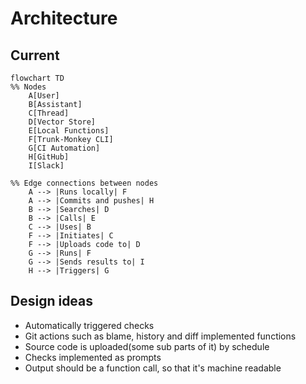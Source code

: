 # Architecture

## Current
```mermaid
flowchart TD
%% Nodes
    A[User]
    B[Assistant]
    C[Thread]
    D[Vector Store]
    E[Local Functions]
    F[Trunk-Monkey CLI]
    G[CI Automation]
    H[GitHub]
    I[Slack]

%% Edge connections between nodes
    A --> |Runs locally| F
    A --> |Commits and pushes| H
    B --> |Searches| D 
    B --> |Calls| E
    C --> |Uses| B
    F --> |Initiates| C
    F --> |Uploads code to| D
    G --> |Runs| F
    G --> |Sends results to| I
    H --> |Triggers| G
```

## Design ideas
- Automatically triggered checks
- Git actions such as blame, history and diff implemented functions
- Source code is uploaded(some sub parts of it) by schedule
- Checks implemented as prompts
- Output should be a function call, so that it's machine readable
